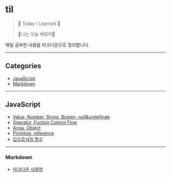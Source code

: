 # til
>:sunflower: Today I Learned :sunflower:
>
>:sunflower:나는 오늘 배웠어:sunflower:

매일 공부한 내용을 마크다운으로 정리합니다.





---

## Categories

* [JavaScript](#JavaScript)
* [Markdown](#markdown)





---
## JavaScript

* [Value, Number, String, Boolen, null&undefinde](javascript/value-number-string-boolean-null-undefined.md)
* [Operator, Fuction Control Flow](javascript/operators-function-control-flow.md)
* [Array, Object](javascript/array-object.md)
* [Primitive, reference](javascript/primitive-reference.md)
* [값으로서의 함수](javascript/function-as-value.md)





---

### Markdown

- [마크다운 사용법](markdown/마크다운_사용법.md)